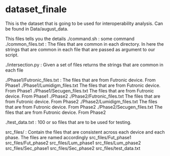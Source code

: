 dataset_finale
==============

This is the dataset that is going to be used for interoperability analysis. Can be found in Data/august_data.

This files tells you the details
./command.sh :
	some command
./common_files.txt :
	The files that are common in each directory. In here the strings that are common in each file that are passed as argument to our script.

./intersection.py :
	Given a set of files returns the strings that are common in each file

./Phase1/Futronic_files.txt :
	The files that are from Futronic device.
	From Phase1
./Phase1/Lumidigm_files.txt
	The files that are from Futronic device.
	From Phase1
./Phase1/Secugen_files.txt
	The files that are from Futronic device.
	From Phase1
./Phase2
./Phase2/Futronic_files.txt
	The files that are from Futronic device.
	From Phase2
./Phase2/Lumidigm_files.txt
	The files that are from Futronic device.
	From Phase2
./Phase2/Secugen_files.txt
	The files that are from Futronic device.
	From Phase2

./test_data.txt :
	100 or so files that are to be used for testing.

src_files/ :
	Contain the files that are consistent across each device and each phase. The files are named accordingly
src_files/Fut_phase1
src_files/Fut_phase2
src_files/Lum_phase1
src_files/Lum_phase2
src_files/Sec_phase1
src_files/Sec_phase2
src_files/test_data.txt
